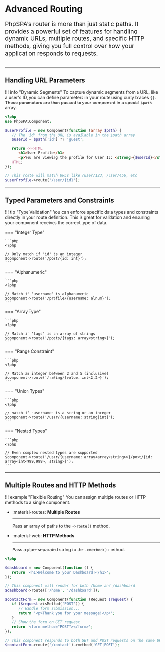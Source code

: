 # Advanced Routing

<p style="font-size: 1.2rem; color: var(--md-default-fg-color--light); margin-bottom: 2rem;">
PhpSPA's router is more than just static paths. It provides a powerful set of features for handling dynamic URLs, multiple routes, and specific HTTP methods, giving you full control over how your application responds to requests.
</p>

---

## Handling URL Parameters

!!! info "Dynamic Segments"
    To capture dynamic segments from a URL, like a user's ID, you can define parameters in your route using curly braces `{}`. These parameters are then passed to your component in a special `$path` array.

```php
<?php
use PhpSPA\Component;

$userProfile = new Component(function (array $path) {
   // The 'id' from the URL is available in the $path array
   $userId = $path['id'] ?? 'guest';

   return <<<HTML
      <h1>User Profile</h1>
      <p>You are viewing the profile for User ID: <strong>{$userId}</strong></p>
   HTML;
});

// This route will match URLs like /user/123, /user/456, etc.
$userProfile->route('/user/{id}');
```

---

## Typed Parameters and Constraints

!!! tip "Type Validation"
    You can enforce specific data types and constraints directly in your route definition. This is great for validation and ensuring your component receives the correct type of data.

=== "Integer Type"

    ```php
    <?php

    // Only match if 'id' is an integer
    $component->route('/post/{id: int}');
    ```

=== "Alphanumeric"

    ```php
    <?php

    // Match if 'username' is alphanumeric
    $component->route('/profile/{username: alnum}');
    ```

=== "Array Type"

    ```php
    <?php

    // Match if 'tags' is an array of strings
    $component->route('/posts/{tags: array<string>}');
    ```

=== "Range Constraint"

    ```php
    <?php

    // Match an integer between 2 and 5 (inclusive)
    $component->route('/rating/{value: int<2,5>}');
    ```

=== "Union Types"

    ```php
    <?php

    // Match if 'username' is a string or an integer
    $component->route('/user/{username: string|int}');
    ```

=== "Nested Types"

    ```php
    <?php

    // Even complex nested types are supported
    $component->route('/user/{username: array<array<string>>}/post/{id: array<int<999,999>, string>}');
    ```

---

## Multiple Routes and HTTP Methods

!!! example "Flexible Routing"
    You can assign multiple routes or HTTP methods to a single component.

<div class="grid cards" markdown>

-   :material-routes: **Multiple Routes**
    
    ---
    
    Pass an array of paths to the `->route()` method.

-   :material-web: **HTTP Methods**
    
    ---
    
    Pass a pipe-separated string to the `->method()` method.

</div>

```php
<?php

$dashboard = new Component(function () {
   return '<h1>Welcome to your Dashboard!</h1>';
});

// This component will render for both /home and /dashboard
$dashboard->route(['/home', '/dashboard']);

$contactForm = new Component(function (Request $request) {
   if ($request->isMethod('POST')) {
      // Handle form submission...
      return '<p>Thank you for your message!</p>';
   }
   // Show the form on GET request
   return '<form method="POST"></form>';
});

// This component responds to both GET and POST requests on the same URL
$contactForm->route('/contact')->method('GET|POST');
```
